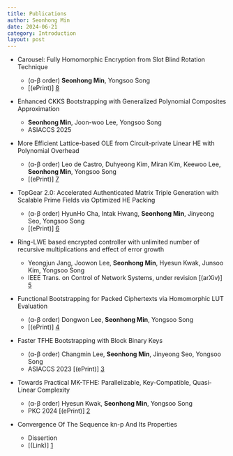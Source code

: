```yaml
---
title: Publications
author: Seonhong Min
date: 2024-06-21
category: Introduction
layout: post
---
```


+ Carousel: Fully Homomorphic Encryption from Slot Blind Rotation Technique
    + (α-β order) **Seonhong Min**, Yongsoo Song
    + [(ePrint)] [8]

+ Enhanced CKKS Bootstrapping with Generalized Polynomial Composites Approximation 
    + **Seonhong Min**, Joon-woo Lee, Yongsoo Song
    + ASIACCS 2025

+ More Efficient Lattice-based OLE from Circuit-private Linear HE with Polynomial Overhead 
    + (α-β order) Leo de Castro, Duhyeong Kim, Miran Kim, Keewoo Lee, **Seonhong Min**, Yongsoo Song
    + [(ePrint)] [7] 

+ TopGear 2.0: Accelerated Authenticated Matrix Triple Generation with Scalable Prime Fields via Optimized HE Packing
    + (α-β order) HyunHo Cha, Intak Hwang, **Seonhong Min**, Jinyeong Seo, Yongsoo Song
    + [(ePrint)] [6]

+ Ring-LWE based encrypted controller with unlimited number of recursive multiplications and effect of error growth 
    + Yeongjun Jang, Joowon Lee, **Seonhong Min**, Hyesun Kwak, Junsoo Kim, Yongsoo Song
    + IEEE Trans. on Control of Network Systems, under revision [(arXiv)] [5] 

+ Functional Bootstrapping for Packed Ciphertexts via Homomorphic LUT Evaluation
    + (α-β order) Dongwon Lee, **Seonhong Min**, Yongsoo Song
    + [(ePrint)] [4]

+ Faster TFHE Bootstrapping with Block Binary Keys 
    + (α-β order) Changmin Lee, **Seonhong Min**, Jinyeong Seo, Yongsoo Song
    + ASIACCS 2023 [(ePrint)] [3]

+ Towards Practical MK-TFHE: Parallelizable, Key-Compatible, Quasi-Linear Complexity 
    + (α-β order) Hyesun Kwak, **Seonhong Min**, Yongsoo Song
    + PKC 2024 [(ePrint)] [2]
    
+ Convergence Of The Sequence kn-p And Its Properties 
    + Dissertion
    + [(Link)] [1]


[1]: https://github.com/snu-lukemin/snu-lukemin.github.io/blob/master/files/kn-p.pdf
[2]: https://eprint.iacr.org/2022/1460
[3]: https://eprint.iacr.org/2023/958
[4]: https://eprint.iacr.org/2024/181
[5]: https://arxiv.org/abs/2406.14372
[6]: https://eprint.iacr.org/2024/1502
[7]: https://eprint.iacr.org/2024/1534
[8]: https://eprint.iacr.org/2024/2032